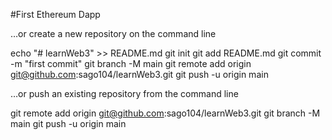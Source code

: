 #First Ethereum Dapp

…or create a new repository on the command line

echo "# learnWeb3" >> README.md
git init
git add README.md
git commit -m "first commit"
git branch -M main
git remote add origin git@github.com:sago104/learnWeb3.git
git push -u origin main

…or push an existing repository from the command line

git remote add origin git@github.com:sago104/learnWeb3.git
git branch -M main
git push -u origin main
